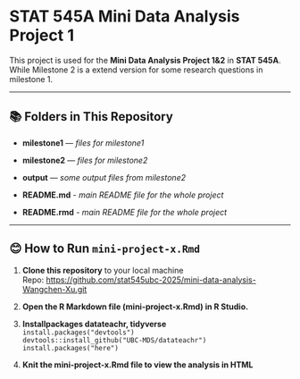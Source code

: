 STAT 545A Mini Data Analysis Project 1
================

This project is used for the **Mini Data Analysis Project 1&2** in
**STAT 545A**. While Milestone 2 is a extend version for some research
questions in milestone 1.

------------------------------------------------------------------------

## 📚 **Folders in This Repository**

- **milestone1** — *files for milestone1*

- **milestone2** — *files for milestone2*

- **output** — *some output files from milestone2*

- **README.md** - *main README file for the whole project*

- **README.rmd** - *main README file for the whole project*

------------------------------------------------------------------------

## 😊 **How to Run `mini-project-x.Rmd`**

1.  **Clone this repository** to your local machine  
    Repo:
    <https://github.com/stat545ubc-2025/mini-data-analysis-Wangchen-Xu.git>

2.  **Open the R Markdown file (mini-project-x.Rmd) in R Studio.**

3.  **Installpackages datateachr, tidyverse**  
    `install.packages("devtools")`  
    `devtools::install_github("UBC-MDS/datateachr")`  
    `install.packages("here")`

4.  **Knit the mini-project-x.Rmd file to view the analysis in HTML**
